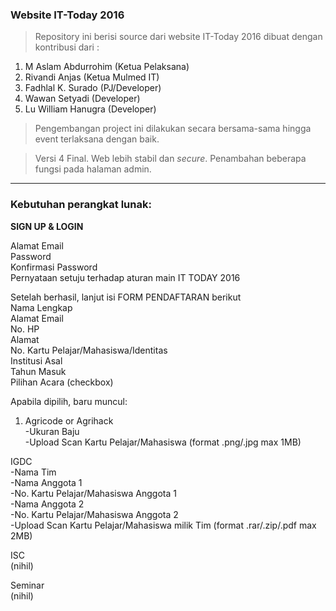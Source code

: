 <html>

<h3> Website IT-Today 2016 </h3>


<blockquote>Repository ini berisi source dari website IT-Today 2016 dibuat dengan kontribusi dari :</blockquote>

1. M Aslam Abdurrohim (Ketua Pelaksana)
2. Rivandi Anjas (Ketua Mulmed IT)
3. Fadhlal K. Surado (PJ/Developer)
4. Wawan Setyadi (Developer)
5. Lu William Hanugra (Developer)

<blockquote>Pengembangan project ini dilakukan secara bersama-sama hingga event terlaksana dengan baik. </blockquote>

<blockquote>Versi 4 Final. Web lebih stabil dan <i>secure</i>. Penambahan beberapa fungsi pada halaman admin.</blockquote>

<hr>
<h3>Kebutuhan perangkat lunak:</h3>

<b>SIGN UP & LOGIN</b>

Alamat Email<br/>
Password<br/>
Konfirmasi Password<br/>
Pernyataan setuju terhadap aturan main IT TODAY 2016<br/>

Setelah berhasil, lanjut isi FORM PENDAFTARAN berikut<br/>
Nama Lengkap<br/>
Alamat Email<br/>
No. HP<br/>
Alamat<br/>
No. Kartu Pelajar/Mahasiswa/Identitas<br/>
Institusi Asal<br/>
Tahun Masuk<br/>
Pilihan Acara (checkbox)<br/>

Apabila dipilih, baru muncul:<br/>
1. Agricode or Agrihack<br/>
-Ukuran Baju<br/>
-Upload Scan Kartu Pelajar/Mahasiswa (format .png/.jpg max 1MB)<br/>

IGDC<br/>
-Nama Tim<br/>
-Nama Anggota 1<br/>
-No. Kartu Pelajar/Mahasiswa Anggota 1<br/>
-Nama Anggota 2<br/>
-No. Kartu Pelajar/Mahasiswa Anggota 2<br/>
-Upload Scan Kartu Pelajar/Mahasiswa milik Tim (format .rar/.zip/.pdf max 2MB)<br/>

ISC<br/>
(nihil)<br/>

Seminar<br/>
(nihil)<br/>

</html>